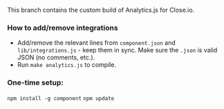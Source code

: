 This branch contains the custom build of Analytics.js for Close.io.

### How to add/remove integrations

 - Add/remove the relevant lines from `component.json` and `lib/integrations.js` - keep them in sync. Make sure the `.json` is valid JSON (no comments, etc.).
 - Run `make analytics.js` to compile.

### One-time setup:

`npm install -g component`
`npm update`

